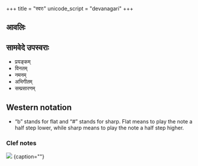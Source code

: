 +++
title = "स्वरः"
unicode_script = "devanagari"
+++

## आवलिः
<div class="spreadsheet" src="../svarAH.toml" fullHeightWithRowsPerScreen=8> </div>  



## सामवेदे उपस्वराः
- प्रयङ्कम्
- विनतम्
- नमनम्
- अभिगीतम्
- सम्प्रसारणम्

## Western notation
-  “b” stands for flat and “#” stands for sharp. Flat means to play the note a half step lower, while sharp means to play the note a half step higher.

### Clef notes
![](../images/Clef_Diagram.png)
{caption=""}
